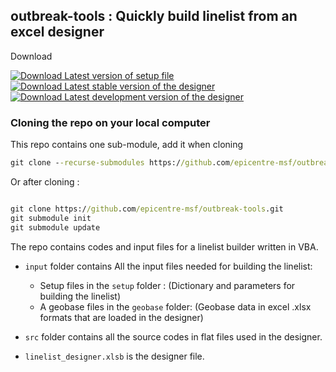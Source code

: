 ## outbreak-tools : Quickly build linelist from an excel designer

Download

[![Download Latest version of setup file](https://github.com/epicentre-msf/outbreak-tools/raw/users/y-amevoin/src/imgs/setup_file.svg)](https://github.com/epicentre-msf/outbreak-tools-setup/raw/main/setup.xlsb)
[![Download Latest stable version of the designer](https://github.com/epicentre-msf/outbreak-tools/raw/users/y-amevoin/src/imgs/stable_designer.svg)](https://github.com/epicentre-msf/outbreak-tools/raw/main/linelist_designer.xlsb)
[![Download Latest development version of the designer](https://github.com/epicentre-msf/outbreak-tools/raw/users/y-amevoin/src/imgs/dev_designer.svg)](https://github.com/epicentre-msf/outbreak-tools/raw/dev/linelist_designer.xlsb)



### Cloning the repo on your local computer


This repo contains one sub-module, add it when cloning

```cmd
git clone --recurse-submodules https://github.com/epicentre-msf/outbreak-tools.git

```

Or after cloning :

```cmd

git clone https://github.com/epicentre-msf/outbreak-tools.git
git submodule init
git submodule update

```



The repo contains codes and input files for a linelist builder written in VBA.

- `input` folder contains All the input files needed for building the linelist:

  - Setup files in the `setup` folder : (Dictionary and parameters for building the linelist)
  - A geobase files in the `geobase` folder: (Geobase data in excel .xlsx formats that are loaded in the designer)
- `src` folder contains all the source codes in flat files used in the designer.
- `linelist_designer.xlsb` is the designer file.
